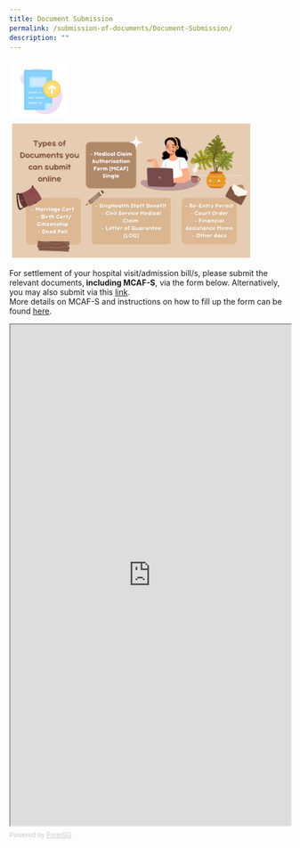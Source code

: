 ```yaml
---
title: Document Submission
permalink: /submission-of-documents/Document-Submission/
description: ""
---
```

<img src="images/ds-new.png" style="vertical-align: middle; max-width: 20%; margin: 5px;">
<img src="images/docusubsub.png" style="vertical-align: middle; max-width: 85%; margin: 5px;">


For settlement of your hospital visit/admission bill/s, please submit the relevant documents,<b> including MCAF-S</b>, via the form below.
Alternatively, you may also submit via this <a href="https://for.sg/kkhdocsub">link</a>.
<br>
More details on MCAF-S and instructions on how to fill up the form can be found [here](https://kkh-patientbilling-staging.netlify.app/medisave-and-insurance/mcaf/mcaf-s/).

		
<iframe id="iframe" src="https://form.gov.sg/63071bcc2c1e9100137c16e0" style="width:100%;height:900px"></iframe>
<div style="font-family:Sans-Serif;font-size:12px;color:#999;opacity:0.5;padding-top:5px">Powered by <a href="https://form.gov.sg" style="color: #999">FormSG</a></div>
<br>